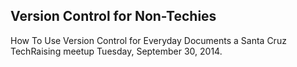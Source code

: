 ## Version Control for Non-Techies

How To Use Version Control for Everyday Documents a Santa Cruz TechRaising meetup Tuesday, September 30, 2014.

